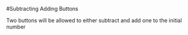 #Subtracting Adding Buttons 

Two buttons will be allowed to either subtract and add one to the initial number